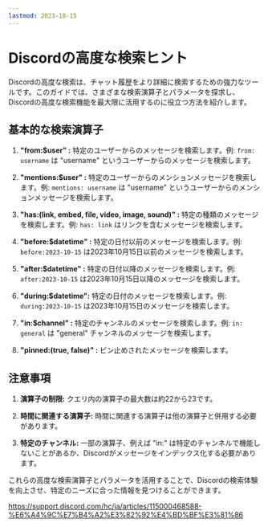 ```yaml
---
lastmod: 2023-10-15
---
```


# Discordの高度な検索ヒント

Discordの高度な検索は、チャット履歴をより詳細に検索するための強力なツールです。このガイドでは、さまざまな検索演算子とパラメータを探求し、Discordの高度な検索機能を最大限に活用するのに役立つ方法を紹介します。

## 基本的な検索演算子

1. **"from:$user" :** 特定のユーザーからのメッセージを検索します。例: `from: username` は "username" というユーザーからのメッセージを検索します。

1. **"mentions:$user" :** 特定のユーザーからのメンションメッセージを検索します。例: `mentions: username` は "username" というユーザーからのメンションメッセージを検索します。

1. **"has:(link, embed, file, video, image, sound)" :** 特定の種類のメッセージを検索します。例: `has: link` はリンクを含むメッセージを検索します。

1. **"before:$datetime" :** 特定の日付以前のメッセージを検索します。例: `before:2023-10-15` は2023年10月15日以前のメッセージを検索します。

1. **"after:$datetime" :** 特定の日付以降のメッセージを検索します。例: `after:2023-10-15` は2023年10月15日以降のメッセージを検索します。

1. **"during:$datetime":** 特定の日付のメッセージを検索します。例: `during:2023-10-15` は2023年10月15日のメッセージを検索します。

1. **"in:$channel" :** 特定のチャンネルのメッセージを検索します。例: `in: general` は "general" チャンネルのメッセージを検索します。

1. **"pinned:(true, false)" :** ピン止めされたメッセージを検索します。

## 注意事項

1. **演算子の制限:** クエリ内の演算子の最大数は約22から23です。

2. **時間に関連する演算子:** 時間に関連する演算子は他の演算子と併用する必要があります。

3. **特定のチャンネル:** 一部の演算子、例えば "in:" は特定のチャンネルで機能しないことがあるか、Discordがメッセージをインデックス化する必要があります。

これらの高度な検索演算子とパラメータを活用することで、Discordの検索体験を向上させ、特定のニーズに合った情報を見つけることができます。


https://support.discord.com/hc/ja/articles/115000468588-%E6%A4%9C%E7%B4%A2%E3%82%92%E4%BD%BF%E3%81%86